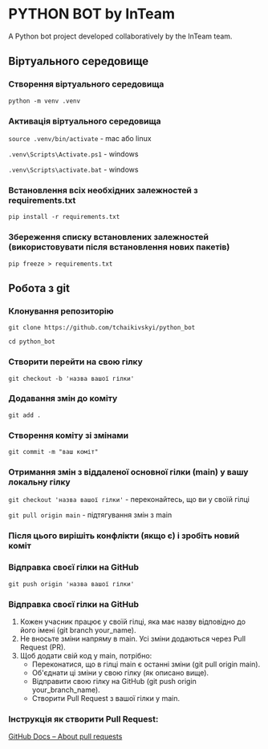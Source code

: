 # PYTHON BOT by InTeam
A Python bot project developed collaboratively by the InTeam team.


## Віртуального середовище

### Створення віртуального середовища
``` python -m venv .venv ```
### Активація віртуального середовища
``` source .venv/bin/activate ``` - mac або linux

``` .venv\Scripts\Activate.ps1 ``` - windows

``` .venv\Scripts\activate.bat ``` - windows
### Встановлення всіх необхідних залежностей з requirements.txt
``` pip install -r requirements.txt ```
### Збереження списку встановлених залежностей (використовувати після встановлення нових пакетів)
``` pip freeze > requirements.txt ```
####

## Робота з git
### Клонування репозиторію
``` git clone https://github.com/tchaikivskyi/python_bot ```

``` cd python_bot ```

### Створити  перейти на свою гілку
``` git checkout -b 'назва вашої гілки' ```

### Додавання змін до коміту
``` git add . ```
### Створення коміту зі змінами
``` git commit -m "ваш коміт" ```

### Отримання змін з віддаленої основної гілки (main) у вашу локальну гілку
``` git checkout 'назва вашої гілки' ``` - переконайтесь, що ви у своїй гілці

``` git pull origin main ```  - підтягування змін з main
### Після цього вирішіть конфлікти (якщо є) і зробіть новий коміт

### Відправка своєї гілки на GitHub
``` git push origin 'назва вашої гілки' ```

### Відправка своєї гілки на GitHub
1. Кожен учасник працює у своїй гілці, яка має назву відповідно до його імені (git branch your_name).
2. Не вносьте зміни напряму в main. Усі зміни додаються через Pull Request (PR).
3. Щоб додати свій код у main, потрібно:
    - Переконатися, що в гілці main є останні зміни (git pull origin main).
    - Об'єднати ці зміни у свою гілку (як описано вище).
    - Відправити свою гілку на GitHub (git push origin your_branch_name).
    - Створити Pull Request з вашої гілки у main.
### Інструкція як створити Pull Request:
[ GitHub Docs – About pull requests]()